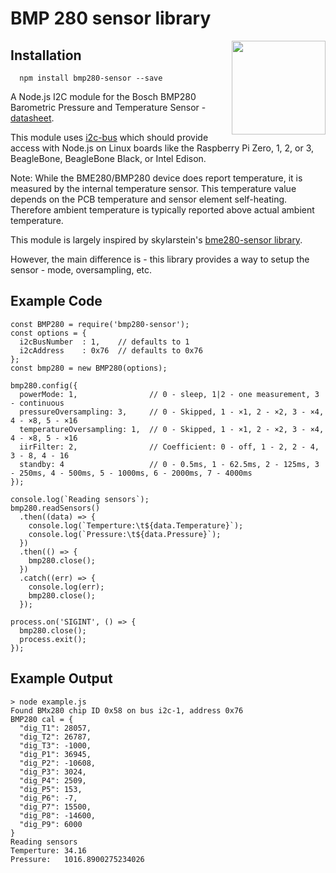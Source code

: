 BMP 280 sensor library
=========
[<img src="https://cdn-learn.adafruit.com/guides/images/000/001/096/medium800/thumb.jpg" width="150" align="right">](https://learn.adafruit.com/adafruit-bmp280-barometric-pressure-plus-temperature-sensor-breakout/overview)

## Installation

```shell
  npm install bmp280-sensor --save
```

A Node.js I2C module for the Bosch BMP280 Barometric Pressure and Temperature Sensor - [datasheet](https://cdn-shop.adafruit.com/datasheets/BST-BMP280-DS001-11.pdf).

This module uses [i2c-bus](https://github.com/fivdi/i2c-bus) which should provide access with Node.js on Linux boards like the Raspberry Pi Zero, 1, 2, or 3, BeagleBone, BeagleBone Black, or Intel Edison.

Note: While the BME280/BMP280 device does report temperature, it is measured by the internal temperature sensor. This temperature value depends on the PCB temperature and sensor element self-heating.
Therefore ambient temperature is typically reported above actual ambient temperature.

This module is largely inspired by skylarstein's [bme280-sensor library](https://github.com/skylarstein/bme280-sensor).

However, the main difference is - this library provides a way to setup the sensor - mode, oversampling, etc.

## Example Code

```
const BMP280 = require('bmp280-sensor');
const options = {
  i2cBusNumber  : 1,    // defaults to 1
  i2cAddress    : 0x76  // defaults to 0x76
};
const bmp280 = new BMP280(options);

bmp280.config({
  powerMode: 1,                // 0 - sleep, 1|2 - one measurement, 3 - continuous
  pressureOversampling: 3,     // 0 - Skipped, 1 - ×1, 2 - ×2, 3 - ×4, 4 - ×8, 5 - ×16
  temperatureOversampling: 1,  // 0 - Skipped, 1 - ×1, 2 - ×2, 3 - ×4, 4 - ×8, 5 - ×16
  iirFilter: 2,                // Coefficient: 0 - off, 1 - 2, 2 - 4, 3 - 8, 4 - 16
  standby: 4                   // 0 - 0.5ms, 1 - 62.5ms, 2 - 125ms, 3 - 250ms, 4 - 500ms, 5 - 1000ms, 6 - 2000ms, 7 - 4000ms
});

console.log(`Reading sensors`);
bmp280.readSensors()
  .then((data) => {
    console.log(`Temperture:\t${data.Temperature}`);
    console.log(`Pressure:\t${data.Pressure}`);
  })
  .then(() => {
    bmp280.close();
  })
  .catch((err) => {
    console.log(err);
    bmp280.close();
  });

process.on('SIGINT', () => {
  bmp280.close();
  process.exit();
});
```

## Example Output

```
> node example.js
Found BMx280 chip ID 0x58 on bus i2c-1, address 0x76
BMP280 cal = {
  "dig_T1": 28057,
  "dig_T2": 26787,
  "dig_T3": -1000,
  "dig_P1": 36945,
  "dig_P2": -10608,
  "dig_P3": 3024,
  "dig_P4": 2509,
  "dig_P5": 153,
  "dig_P6": -7,
  "dig_P7": 15500,
  "dig_P8": -14600,
  "dig_P9": 6000
}
Reading sensors
Temperture:	34.16
Pressure:	1016.8900275234026
```
